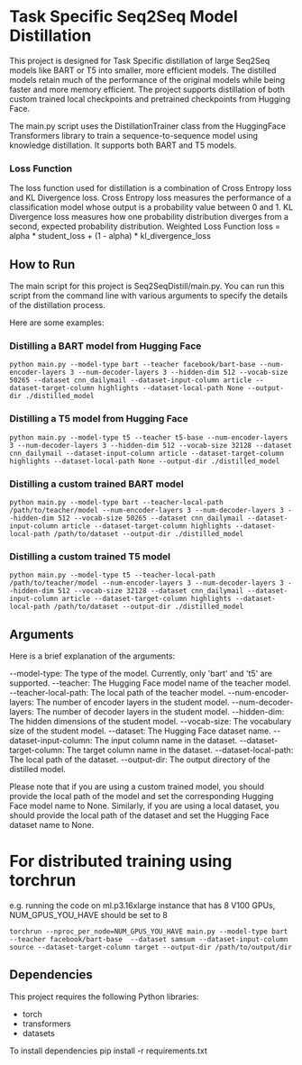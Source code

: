 # Task Specific Seq2Seq Model Distillation

This project is designed for Task Specific distillation of large Seq2Seq models like BART or T5 into smaller, more efficient models. The distilled models retain much of the performance of the original models while being faster and more memory efficient. The project supports distillation of both custom trained local checkpoints and pretrained checkpoints from Hugging Face.

The main.py script uses the DistillationTrainer class from the HuggingFace Transformers library to train a sequence-to-sequence model using knowledge distillation. It supports both BART and T5 models.

### Loss Function
The loss function used for distillation is a combination of Cross Entropy loss and KL Divergence loss. Cross Entropy loss measures the performance of a classification model whose output is a probability value between 0 and 1. KL Divergence loss measures how one probability distribution diverges from a second, expected probability distribution.
Weighted Loss Function 
    loss = alpha * student_loss + (1 - alpha) * kl_divergence_loss

## How to Run

The main script for this project is Seq2SeqDistill/main.py. You can run this script from the command line with various arguments to specify the details of the distillation process.

Here are some examples:

### Distilling a BART model from Hugging Face
    python main.py --model-type bart --teacher facebook/bart-base --num-encoder-layers 3 --num-decoder-layers 3 --hidden-dim 512 --vocab-size 50265 --dataset cnn_dailymail --dataset-input-column article --dataset-target-column highlights --dataset-local-path None --output-dir ./distilled_model

### Distilling a T5 model from Hugging Face
    python main.py --model-type t5 --teacher t5-base --num-encoder-layers 3 --num-decoder-layers 3 --hidden-dim 512 --vocab-size 32128 --dataset cnn_dailymail --dataset-input-column article --dataset-target-column highlights --dataset-local-path None --output-dir ./distilled_model

### Distilling a custom trained BART model

    python main.py --model-type bart --teacher-local-path /path/to/teacher/model --num-encoder-layers 3 --num-decoder-layers 3 --hidden-dim 512 --vocab-size 50265 --dataset cnn_dailymail --dataset-input-column article --dataset-target-column highlights --dataset-local-path /path/to/dataset --output-dir ./distilled_model

### Distilling a custom trained T5 model

    python main.py --model-type t5 --teacher-local-path /path/to/teacher/model --num-encoder-layers 3 --num-decoder-layers 3 --hidden-dim 512 --vocab-size 32128 --dataset cnn_dailymail --dataset-input-column article --dataset-target-column highlights --dataset-local-path /path/to/dataset --output-dir ./distilled_model

## Arguments

Here is a brief explanation of the arguments:

--model-type: The type of the model. Currently, only 'bart' and 't5' are supported.
--teacher: The Hugging Face model name of the teacher model.
--teacher-local-path: The local path of the teacher model.
--num-encoder-layers: The number of encoder layers in the student model.
--num-decoder-layers: The number of decoder layers in the student model.
--hidden-dim: The hidden dimensions of the student model.
--vocab-size: The vocabulary size of the student model.
--dataset: The Hugging Face dataset name.
--dataset-input-column: The input column name in the dataset.
--dataset-target-column: The target column name in the dataset.
--dataset-local-path: The local path of the dataset.
--output-dir: The output directory of the distilled model.  

Please note that if you are using a custom trained model, you should provide the local path of the model and set the corresponding Hugging Face model name to None. Similarly, if you are using a local dataset, you should provide the local path of the dataset and set the Hugging Face dataset name to None.

# For distributed training using torchrun 
e.g. running the code on ml.p3.16xlarge instance that has 8 V100 GPUs, NUM_GPUS_YOU_HAVE should be set to 8
    
    torchrun --nproc_per_node=NUM_GPUS_YOU_HAVE main.py --model-type bart --teacher facebook/bart-base  --dataset samsum --dataset-input-column source --dataset-target-column target --output-dir /path/to/output/dir

## Dependencies

This project requires the following Python libraries:

- torch
- transformers
- datasets

To install dependencies 
    pip install -r requirements.txt





